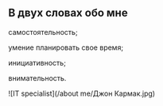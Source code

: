 ## В двух словах обо мне

самостоятельность;

 умение планировать свое время;

 инициативность;

 внимательность.

 ![IT specialist](/about me/Джон Кармак.jpg)